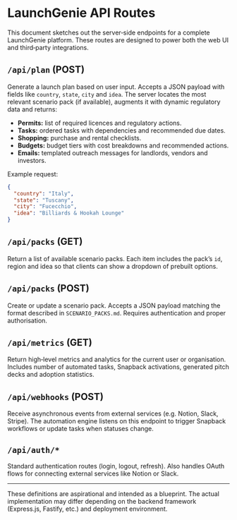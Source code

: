 # LaunchGenie API Routes

This document sketches out the server‑side endpoints for a complete LaunchGenie platform. These routes are designed to power both the web UI and third‑party integrations.

## `/api/plan` (POST)

Generate a launch plan based on user input. Accepts a JSON payload with fields like `country`, `state`, `city` and `idea`. The server locates the most relevant scenario pack (if available), augments it with dynamic regulatory data and returns:

* **Permits:** list of required licences and regulatory actions.
* **Tasks:** ordered tasks with dependencies and recommended due dates.
* **Shopping:** purchase and rental checklists.
* **Budgets:** budget tiers with cost breakdowns and recommended actions.
* **Emails:** templated outreach messages for landlords, vendors and investors.

Example request:

```json
{
  "country": "Italy",
  "state": "Tuscany",
  "city": "Fucecchio",
  "idea": "Billiards & Hookah Lounge"
}
```

## `/api/packs` (GET)

Return a list of available scenario packs. Each item includes the pack’s `id`, region and idea so that clients can show a dropdown of prebuilt options.

## `/api/packs` (POST)

Create or update a scenario pack. Accepts a JSON payload matching the format described in `SCENARIO_PACKS.md`. Requires authentication and proper authorisation.

## `/api/metrics` (GET)

Return high‑level metrics and analytics for the current user or organisation. Includes number of automated tasks, Snapback activations, generated pitch decks and adoption statistics.

## `/api/webhooks` (POST)

Receive asynchronous events from external services (e.g. Notion, Slack, Stripe). The automation engine listens on this endpoint to trigger Snapback workflows or update tasks when statuses change.

## `/api/auth/*`

Standard authentication routes (login, logout, refresh). Also handles OAuth flows for connecting external services like Notion or Slack.

---

These definitions are aspirational and intended as a blueprint. The actual implementation may differ depending on the backend framework (Express.js, Fastify, etc.) and deployment environment.
